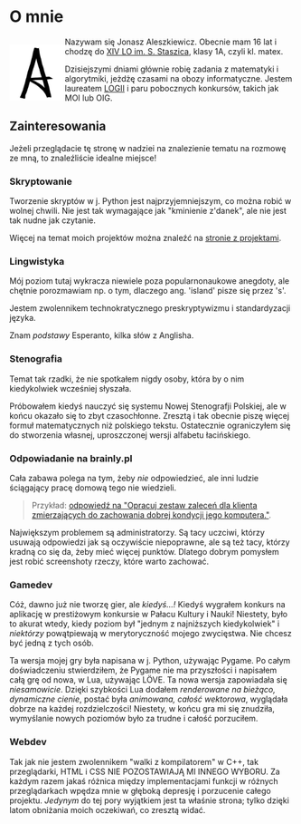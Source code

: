 <div lang="pl">

# O mnie

<div style="float: left; width: 7em;">

![logo "A"](aleshkevich-logo.png)

</div>

Nazywam się Jonasz Aleszkiewicz. Obecnie mam 16 lat i chodzę do [XIV LO im. S. Staszica](https://staszic.waw.pl), klasy 1A, czyli kl. matex.

Dzisiejszymi dniami głównie robię zadania z matematyki i algorytmiki, jeżdżę czasami na obozy informatyczne. Jestem laureatem [LOGII](http://logia.oeiizk.waw.pl/) i paru pobocznych konkursów, takich jak MOI lub OIG.

## Zainteresowania

Jeżeli przeglądacie tę stronę w nadziei na znalezienie tematu na rozmowę ze mną, to znaleźliście idealne miejsce!


### Skryptowanie

Tworzenie skryptów w j. Python jest najprzyjemniejszym, co można robić w wolnej chwili. Nie jest tak wymagające jak "kminienie z'danek", ale nie jest tak nudne jak czytanie.

Więcej na temat moich projektów można znaleźć na [stronie z projektami](projekty.md).

### Lingwistyka

Mój poziom tutaj wykracza niewiele poza popularnonaukowe anegdoty, ale chętnie porozmawiam np. o tym, dlaczego ang. 'island' pisze się przez 's'.

Jestem zwolennikem technokratycznego preskryptywizmu i standardyzacji języka.

Znam *podstawy* Esperanto, kilka słów z Anglisha.

### Stenografia

Temat tak rzadki, że nie spotkałem nigdy osoby, która by o nim kiedykolwiek wcześniej słyszała.

Próbowałem kiedyś nauczyć się systemu Nowej Stenografji Polskiej, ale w końcu okazało się to zbyt czasochłonne. Zresztą i tak obecnie piszę więcej formuł matematycznych niż polskiego tekstu. Ostatecznie ograniczyłem się do stworzenia własnej, uproszczonej wersji alfabetu łacińskiego. 

### Odpowiadanie na brainly.pl

Cała zabawa polega na tym, żeby *nie* odpowiedzieć, ale inni ludzie ściągający pracę domową tego nie wiedzieli.

> Przykład: [odpowiedź na "Opracuj zestaw zaleceń dla klienta zmierzających do zachowania dobrej kondycji jego komputera."](brainly.png).

Największym problemem są administratorzy. Są tacy uczciwi, którzy usuwają odpowiedzi jak są oczywiście niepoprawne, ale są też tacy, którzy kradną co się da, żeby mieć więcej punktów. Dlatego dobrym pomysłem jest robić screenshoty rzeczy, które warto zachować.

### Gamedev

Cóż, dawno już nie tworzę gier, ale *kiedyś...!* Kiedyś wygrałem konkurs na aplikację w prestiżowym konkursie w Pałacu Kultury i Nauki! Niestety, było to akurat wtedy, kiedy poziom był "jednym z najniższych kiedykolwiek" i *niektórzy* powątpiewają w merytoryczność mojego zwycięstwa. Nie chcesz być jedną z tych osób.

Ta wersja mojej gry była napisana w j. Python, używając Pygame. Po całym doświadczeniu stwierdziłem, że Pygame nie ma przyszłości i napisałem całą grę od nowa, w Lua, używając LÖVE. Ta nowa wersja zapowiadała się *niesamowicie*. Dzięki szybkości Lua dodałem *renderowane na bieżąco, dynamiczne cienie*, postać była *animowana,* *całość wektorowa*, wyglądała dobrze na każdej rozdzielczości! Niestety, w końcu gra mi się znudziła, wymyślanie nowych poziomów było za trudne i całość porzuciłem.

### Webdev

Tak jak nie jestem zwolennikem "walki z kompilatorem" w C++, tak przeglądarki, HTML i CSS NIE POZOSTAWIAJĄ MI INNEGO WYBORU. Za każdym razem jakaś różnica między implementacjami funkcji w różnych przeglądarkach wpędza mnie w głęboką depresję i porzucenie całego projektu. *Jedynym* do tej pory wyjątkiem jest ta właśnie strona; tylko dzięki latom obniżania moich oczekiwań, co zresztą widać.
